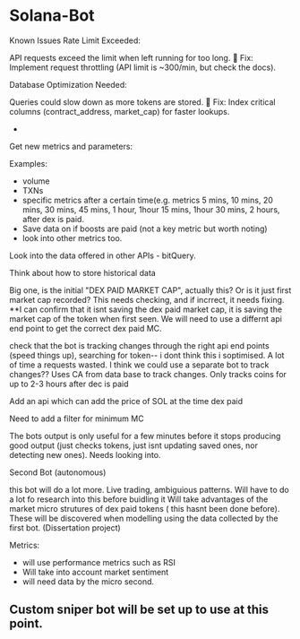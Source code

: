 # Solana-Bot



 Known Issues
Rate Limit Exceeded:

API requests exceed the limit when left running for too long.
🔧 Fix: Implement request throttling (API limit is ~300/min, but check the docs).


Database Optimization Needed:

Queries could slow down as more tokens are stored.
🔧 Fix: Index critical columns (contract_address, market_cap) for faster lookups.


- 

Get new metrics and parameters:

Examples:
- volume
- TXNs
- specific metrics after a certain time(e.g. metrics 5 mins, 10 mins, 20 mins, 30 mins, 45 mins, 1 hour, 1hour 15 mins, 1hour 30 mins, 2 hours, after dex is paid.
- Save data on if boosts are paid (not a key metric but worth noting)
- look into other metrics too.

Look into the data offered in other APIs - bitQuery.

Think about how to store historical data

Big one, is the initial "DEX PAID MARKET CAP", actually this? Or is it just first market cap recorded? This needs checking, and if incrrect, it needs fixing.
**I can confirm that it isnt saving the dex paid market cap, it is saving the market cap of the token when first seen. We will need to use a differnt api end point to get the correct dex paid MC.


check that the bot is tracking changes through the right api end points (speed things up), searching for token-- i dont think this i soptimised. A lot of time a requests wasted. I think we could use a separate bot to track changes?? Uses CA from data base to track changes. Only tracks coins for up to 2-3 hours after dec is paid

Add an api which can add the price of SOL at the time dex paid

Need to add a filter for minimum MC

The bots output is only useful for a few minutes before it stops producing good output (just checks tokens, just isnt updating saved ones, nor detecting new ones). Needs looking into.



Second Bot (autonomous)

this bot will do a lot more. Live trading, ambiguious patterns.
Will have to do a lot fo research into this before buidling it
Will take advantages of the market micro strutures of dex paid tokens ( this hasnt been done before). These will be discovered when modelling using the data collected by the first bot. (Dissertation project)

Metrics: 
- will use performance metrics such as RSI
- Will take into account market sentiment
- will need data by the micro second.

Custom sniper bot will be set up to use at this point.
- 
